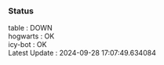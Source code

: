### Status


table : DOWN  
hogwarts : OK  
icy-bot : OK  
Latest Update : 2024-09-28 17:07:49.634084
